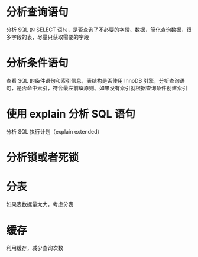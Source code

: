 # 分析查询语句
分析 SQL 的 SELECT 语句，是否查询了不必要的字段、数据，简化查询数据，很多字段的表，尽量只获取需要的字段

# 分析条件语句
查看 SQL 的条件语句和索引信息，表结构是否使用 InnoDB 引擎，分析查询语句，是否命中索引，符合最左前缀原则。如果没有索引就根据查询条件创建索引

# 使用 explain 分析 SQL 语句
分析 SQL 执行计划（explain extended）

# 分析锁或者死锁


# 分表
如果表数据量太大，考虑分表

# 缓存
利用缓存，减少查询次数
